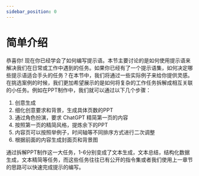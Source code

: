```yaml
---
sidebar_position: 0
---
```


# 简单介绍

恭喜你! 现在你已经学会了如何编写提示语。本节主要讨论的是如何使用提示语来解决我们在日常或工作中遇到的任务。如果你已经有了一个提示语集，如何决定哪些提示语适合手头的任务？在本节中，我们将通过一些实际例子来给你提供灵感。在挑选案例的时候，我们更加希望展示的是如何将复杂的工作任务拆解成相互关联的小任务。例如在PPT制作中，我们就可以通过以下几个步骤：

1. 创意生成
2. 细化创意要求和背景，生成具体页数的PPT
3. 通过角色扮演，要求 ChatGPT 精简第一页的内容
4. 按照第一页的精简风格，提炼余下的PPT
5. 内容页可以按照举例子，时间轴等不同排序方式进行二次调整
6. 根据前面的内容生成封面页和背景图

通过拆解PPT制作这一大任务，1-6分别变成了文本生成，文本总结，结构化数据生成，文本精简等任务，而这些任务往往已有公开的指令集或者我们使用上一章节的思路可以快速完成提示的编写。